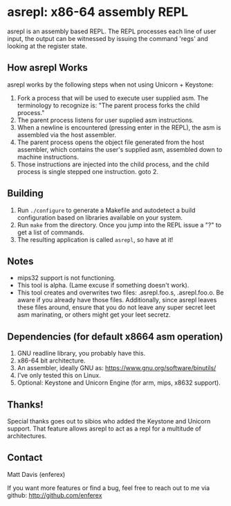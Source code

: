 asrepl: x86-64 assembly REPL
===============================
asrepl is an assembly based REPL.  The REPL processes each line of user input,
the output can be witnessed by issuing the command 'regs' and looking
at the register state.

How asrepl Works
----------------
asrepl works by the following steps when not using Unicorn + Keystone:

1. Fork a process that will be used to execute user supplied asm.  The
   terminology to recognize is: "The parent process forks the child process."
2. The parent process listens for user supplied asm instructions.
3. When a newline is encountered (pressing enter in the REPL), the asm is
   assembled via the host assembler.
4. The parent process opens the object file generated from the host
   assembler, which contains the user's supplied asm, assembled down to machine
   instructions.
5. Those instructions are injected into the child process, and the child
   process is single stepped one instruction.
   goto 2.

Building
--------
1. Run `./configure` to generate a Makefile and autodetect a build
   configuration based on libraries available on your system.
2. Run `make` from the directory.  Once you jump into the REPL issue a "?" to
   get a list of commands.
3. The resulting application is called `asrepl`, so have at it!

Notes
-----
* mips32 support is not functioning.
* This tool is alpha. (Lame excuse if something doesn't work).
* This tool creates and overwrites two files: .asrepl.foo.s, .asrepl.foo.o.  Be
  aware if you already have those files.  Additionally, since asrepl leaves
  these files around, ensure that you do not leave any super secret leet asm
  marinating, or others might get your leet secretz.

Dependencies (for default x8664 asm operation)
------------
1. GNU readline library, you probably have this.
2. x86-64 bit architecture.
3. An assembler, ideally GNU as: https://www.gnu.org/software/binutils/
3. I've only tested this on Linux.
4. Optional: Keystone and Unicorn Engine (for arm, mips, x8632 support).

Thanks!
-------
Special thanks goes out to sibios who added the Keystone and Unicorn support.
That feature allows asrepl to act as a repl for a multitude of architectures.

Contact
-------
Matt Davis (enferex)

If you want more features or find a bug, feel free to reach out to me
via github: http://github.com/enferex
